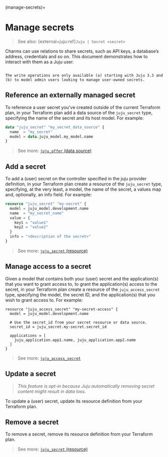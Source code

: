 (manage-secrets)=
# Manage secrets

> See also: {external+juju:ref}`Juju | Secret <secret>`

Charms can use relations to share secrets, such as API keys, a database’s address, credentials and so on. This document demonstrates how to interact with them as a Juju user.

```{caution}

The write operations are only available (a) starting with Juju 3.3 and (b) to model admin users looking to manage user-owned secrets.
```

## Reference an externally managed secret

To reference a user secret you've created outside of the current Terraform plan, in your Terraform plan add a data source of the `juju_secret` type, specifying the name of the secret and its host model. For example:

```terraform
data "juju_secret" "my_secret_data_source" {
  name  = "my_secret"
  model = data.juju_model.my_model.name
}
```

> See more: [`juju_offer` (data source)](../reference/terraform-provider/data-sources/offer)


## Add a secret


To add a (user) secret on the controller specified in the juju provider definition, in your Terraform plan create a resource of the `juju_secret` type, specifying, at the very least, a model, the name of the secret, a values map and, optionally, an info field. For example:

```terraform
resource "juju_secret" "my-secret" {
  model = juju_model.development.name
  name  = "my_secret_name"
  value = {
    key1 = "value1"
    key2 = "value2"
  }
  info = "<description of the secret>"
}
```

> See more: [`juju_secret` (resource)](../reference/terraform-provider/resources/secret)

## Manage access to a secret

Given a model that contains both your (user) secret and the application(s) that you want to grant access to, to grant the application(s) access to the secret, in your Terraform plan create a resource of the `juju_access_secret` type, specifying the model, the secret ID, and the application(s) that you wish to grant access to. For example:

```
resource "juju_access_secret" "my-secret-access" {
  model = juju_model.development.name

  # Use the secret_id from your secret resource or data source.
  secret_id = juju_secret.my-secret.secret_id

  applications = [
    juju_application.app1.name, juju_application.app2.name
  ]
}

```

> See more: [`juju_access_secret`](../reference/terraform-provider/resources/access_secret)


## Update a secret

> *This feature is opt-in because Juju automatically removing secret content might result in data loss.*


To update a (user) secret, update its resource definition from your Terraform plan.

## Remove a secret

To remove a secret, remove its resource definition from your Terraform plan.

> See more: [`juju_secret` (resource)](../reference/terraform-provider/resources/secret)

